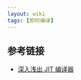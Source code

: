```yaml
---
layout: wiki
tags: [即时编译]
---
```


## 参考链接

* [深入浅出 JIT 编译器](https://www.ibm.com/developerworks/cn/java/j-lo-just-in-time/)